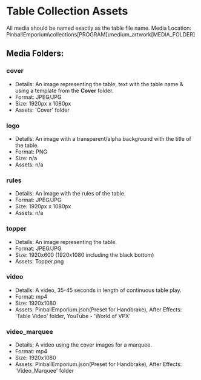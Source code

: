 # Table Collection Assets

All media should be named exactly as the table file name.
Media Location: PinballEmporium\collections\[PROGRAM]\medium_artwork\[MEDIA_FOLDER]

## Media Folders:
### cover
+ Details: An image representing the table, text with the table name & using a template from the **Cover** folder.
+ Format: JPEG/JPG
+ Size: 1920px x 1080px
+ Assets: 'Cover' folder

### logo
+ Details: An image with a transparent/alpha background with the title of the table.
+ Format: PNG
+ Size: n/a
+ Assets: n/a

### rules
+ Details: An image with the rules of the table.
+ Format: JPEG/JPG
+ Size: 1920px x 1080px
+ Assets: n/a

### topper
+ Details: An image representing the table.
+ Format: JPEG/JPG
+ Size: 1920x600 (1920x1080 including the black bottom)
+ Assets: Topper.png

### video
+ Details: A video, 35-45 seconds in length of continuous table play.
+ Format: mp4
+ Size: 1920x1080
+ Assets: PinballEmporium.json(Preset for Handbrake), After Effects: 'Table Video' folder, YouTube - 'World of VPX'

### video_marquee
+ Details: A video using the cover images for a marquee.
+ Format: mp4
+ Size: 1920x1080
+ Assets: PinballEmporium.json(Preset for Handbrake), After Effects: 'Video_Marquee' folder

